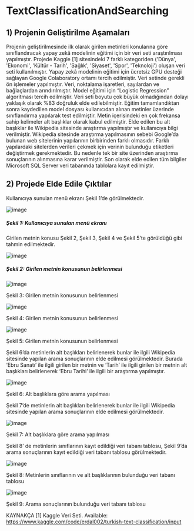 #  TextClassificationAndSearching
 
<h2> 1) Projenin Geliştirilme Aşamaları </h2>

Projenin geliştirilmesinde ilk olarak girilen metinleri konularına göre sınıflandıracak yapay zekâ modelinin eğitimi için bir veri seti araştırılması yapılmıştır. Projede Kaggle [1] sitesindeki 7 farklı kategoriden ('Dünya', 'Ekonomi', 'Kültür - Tarih', 'Sağlık', 'Siyaset', 'Spor', 'Teknoloji') oluşan veri seti kullanılmıştır. Yapay zekâ modelinin eğitimi için ücretsiz GPU desteği sağlayan Google Colaboratory ortamı tercih edilmiştir. Veri setinde gerekli ön işlemeler yapılmıştır. Veri, noktalama işaretleri, sayılardan ve bağlaçlardan arındırılmıştır.  Model eğitimi için “Logistic Regression” algoritması tercih edilmiştir. Veri seti boyutu çok büyük olmadığından dolayı yaklaşık olarak %83 doğruluk elde edilebilmiştir.
Eğitim tamamlandıktan sonra kaydedilen model dosyası kullanıcıdan alınan metinler üzerinde sınıflandırma yapılarak test edilmiştir. Metin içerisindeki en çok frekansa sahip kelimeler alt başlıklar olarak kabul edilmiştir. Elde edilen bu alt başlıklar ile Wikipedia sitesinde araştırma yapılmıştır ve kullanıcıya bilgi verilmiştir. Wikipedia sitesinde araştırma yapılmasının sebebi Google’da bulunan web sitelerinin yapılarının birbirinden farklı olmasıdır. Farklı yapılardaki sitelerden verileri çekmek için verinin bulunduğu etiketleri değiştirmek gerekmektedir. Bu nedenle tek bir site üzerinden araştırma sonuçlarının alınmasına karar verilmiştir. Son olarak elde edilen tüm bilgiler Microsoft SQL Server veri tabanında tablolara kayıt edilmiştir.

<h2> 2) Projede Elde Edile Çıktılar </h2>

Kullanıcıya sunulan menü ekranı Şekil 1’de görülmektedir.

![image](https://github.com/hediyeorhan/TextClassificationAndSearching/assets/59260491/20286365-5054-46ab-b06e-9f1079057222)
<h5> Şekil 1: Kullanıcıya sunulan menü ekranı </h5>

Girilen metnin konusu Şekil 2, Şekil 3, Şekil 4 ve Şekil 5’te görüldüğü gibi tahmin edilmektedir.

![image](https://github.com/hediyeorhan/TextClassificationAndSearching/assets/59260491/92e7876d-37b7-4dfc-9ba7-38ea59751e27)
<h5> Şekil 2: Girilen metnin konusunun belirlenmesi </h5>

![image](https://github.com/hediyeorhan/TextClassificationAndSearching/assets/59260491/5a695ff3-b181-430e-9219-af9c5964a87e)

Şekil 3: Girilen metnin konusunun belirlenmesi

![image](https://github.com/hediyeorhan/TextClassificationAndSearching/assets/59260491/1be40f91-3d6d-4010-99a7-ab406c10ee36)

Şekil 4: Girilen metnin konusunun belirlenmesi

![image](https://github.com/hediyeorhan/TextClassificationAndSearching/assets/59260491/955824df-7420-434b-9592-2fed741edde8)

Şekil 5: Girilen metnin konusunun belirlenmesi

Şekil 6’da metinlerin alt başlıkları belirlenerek bunlar ile ilgili Wikipedia sitesinde yapılan arama sonuçlarının elde edilmesi görülmektedir. Burada ‘Ebru Sanatı’ ile ilgili girilen bir metnin ve ‘Tarih’ ile ilgili girilen bir metnin alt başlıkları belirlenerek ‘Ebru Tarihi’ ile ilgili bir araştırma yapılmıştır.

![image](https://github.com/hediyeorhan/TextClassificationAndSearching/assets/59260491/ef2ebd5a-f8a8-4882-bed9-d05e60df4090)

Şekil 6: Alt başlıklara göre arama yapılması

Şekil 7’de metinlerin alt başlıkları belirlenerek bunlar ile ilgili Wikipedia sitesinde yapılan arama sonuçlarının elde edilmesi görülmektedir.

![image](https://github.com/hediyeorhan/TextClassificationAndSearching/assets/59260491/cd4b1a95-0ecc-4baf-8e90-ee6012499b72)

Şekil 7: Alt başlıklara göre arama yapılması

Şekil 8’ de metinlerin sınıflarının kayıt edildiği veri tabanı tablosu, Şekil 9’da arama sonuçlarının kayıt edildiği veri tabanı tablosu görülmektedir.

![image](https://github.com/hediyeorhan/TextClassificationAndSearching/assets/59260491/6c43e7fc-fff9-440c-9b0f-257869ad221a)

Şekil 8: Metinlerin sınıflarının ve alt başlıklarının bulunduğu veri tabanı tablosu

![image](https://github.com/hediyeorhan/TextClassificationAndSearching/assets/59260491/c194ee9b-6e88-43e2-8d7a-8de33453048c)

Şekil 9: Arama sonuçlarının bulunduğu veri tabanı tablosu

KAYNAKÇA
[1] Kaggle Veri Seti. Available: https://www.kaggle.com/code/erdal002/turkish-text-classification/input

 
